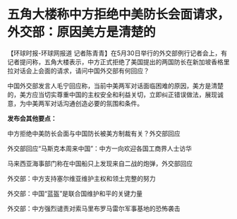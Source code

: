# 五角大楼称中方拒绝中美防长会面请求，外交部：原因美方是清楚的

【环球时报-环球网报道
记者陈青青】在5月30日举行的外交部例行记者会上，有记者提问称，五角大楼表示，中方正式拒绝了美国提出的两国防长在新加坡香格里拉对话会上会面的请求，请问中国外交部有何回应？

中国外交部发言人毛宁回应称，当前中美两军对话面临困难的原因，美方是清楚的，美方应当切实尊重中国的主权安全和利益关切，立即纠正错误做法，展现诚意，为中美两军对话沟通创造必要的氛围和条件。

**发布会其他要点：**

中方拒绝中美防长会面与中国防长被美方制裁有关？外交部回应

外交部回应“马斯克本周来中国”：中方一向欢迎各国工商界人士访华

马来西亚海事部门称在中国船只上发现来自二战的炮弹，外交部回应

外交部：中方支持塞尔维亚维护主权和领土完整的努力

外交部：中国“蓝盔”是联合国维护和平的关键力量

外交部：中方强烈谴责对索马里布罗马雷尔军事基地的恐怖袭击

